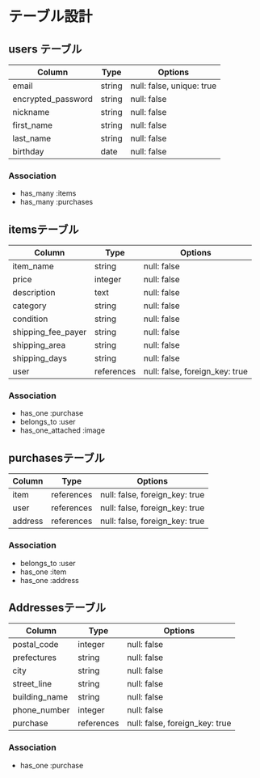 # テーブル設計

## users テーブル
| Column             | Type   | Options                   |
| ------------------ | ------ | ------------------------- |
| email              | string | null: false, unique: true |
| encrypted_password | string | null: false               |
| nickname           | string | null: false               |
| first_name         | string | null: false               |
| last_name          | string | null: false               |
| birthday           | date   | null: false               |

### Association
- has_many :items
- has_many :purchases


## itemsテーブル
| Column             | Type       | Options                        |
| ------------------ | ---------- | ------------------------------ |
| item_name          | string     | null: false                    |
| price              | integer    | null: false                    |
| description        | text       | null: false                    |
| category           | string     | null: false                    |
| condition          | string     | null: false                    |
| shipping_fee_payer | string     | null: false                    |
| shipping_area      | string     | null: false                    |
| shipping_days      | string     | null: false                    |
| user               | references | null: false, foreign_key: true |

### Association
- has_one :purchase
- belongs_to :user
- has_one_attached :image

## purchasesテーブル
| Column  | Type       | Options                        |
| ------- | ---------- | ------------------------------ |
| item    | references | null: false, foreign_key: true |
| user    | references | null: false, foreign_key: true |
| address | references | null: false, foreign_key: true |

### Association
- belongs_to :user
- has_one :item
- has_one :address

## Addressesテーブル
| Column        | Type       | Options                        |
| ------------- | ---------- | ------------------------------ |
| postal_code   | integer    | null: false                    |
| prefectures   | string     | null: false                    |
| city          | string     | null: false                    |
| street_line   | string     | null: false                    |
| building_name | string     | null: false                    |
| phone_number  | integer    | null: false                    |
| purchase      | references | null: false, foreign_key: true |

### Association
- has_one :purchase